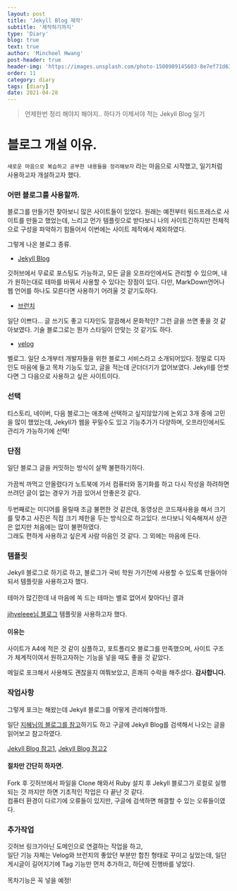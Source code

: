 ```yaml
---
layout: post
title: 'Jekyll Blog 제작'
subtitle: '제작하기까지'
type: 'Diary'
blog: true
text: true
author: 'Minchoel Hwang'
post-header: true
header-img: 'https://images.unsplash.com/photo-1500989145603-8e7ef71d639e?ixid=MnwxMjA3fDB8MHxwaG90by1wYWdlfHx8fGVufDB8fHx8&ixlib=rb-1.2.1&auto=format&fit=crop&w=1510&q=80'
order: 11
category: diary
tags: [diary]
date: 2021-04-28
---
```


> 언제한번 정리 해야지 해야지.. 하다가 이제서야 적는 Jekyll Blog 일기

# 블로그 개설 이유.

`새로운 마음으로 복습하고 공부한 내용들을 정리해보자` 라는 마음으로 시작했고, 일기처럼 사용하고자 개설하고자 했다.

### 어떤 블로그를 사용할까.

블로그를 만들기전 찾아보니 많은 사이트들이 있었다. 원래는 예전부터 워드프레스로 사이트를 만들고 했었는데, 느리고 먼가 템플릿으로 받다보니 나의 사이트긴하지만 전체적으로 구성을 파악하기 힘들어서 이번에는 사이트 제작에서 제외하였다.

그렇게 나온 블로그 종류.

- [Jekyll Blog](https://jekyllrb-ko.github.io/)

깃허브에서 무료로 포스팅도 가능하고, 모든 글을 오프라인에서도 관리할 수 있으며, 내가 원하는대로 테마를 바꿔서 사용할 수 있다는 장점이 있다.
다만, MarkDown언어나 웹 언어를 하나도 모른다면 사용하기 어려울 것 같기도하다.

- [브런치](https://brunch.co.kr/)

일단 이쁘다... 글 쓰기도 좋고 디자인도 깔끔해서 문화적인? 그런 글을 쓰면 좋을 것 같아보였다.
기술 블로그로는 뭔가 스타일이 안맞는 것 같기도 하다.

- [velog](https://velog.io/)

벨로그. 일단 소개부터 개발자들을 위한 블로그 서비스라고 소개되어있다.
정말로 디자인도 마음에 들고 목차 기능도 있고, 글을 적는데 군더더기가 없어보였다. Jekyll를 안썻다면 그 다음으로 사용하고 싶은 사이트이다.

### 선택

티스토리, 네이버, 다음 블로그는 애초에 선택하고 싶지않았기에 논외고 3개 중에 고민을 많이 했었는데, Jekyll가 웹을 꾸밀수도 있고 기능추가가 다양하며, 오프라인에서도 관리가 가능하기에 선택!

### 단점

일단 블로그 글을 커밋하는 방식이 살짝 불편하기하다.
<br><br>
가끔씩 까먹고 안올렸다가 노트북에 가서 컴퓨터와 동기화를 하고 다시 작성을 하려하면 쓰려던 글이 없는 경우가 가끔 있어서 안좋은것 같다.
<br><br>
두번째로는 미디어를 올릴때 조금 불편한 것 같은데, 동영상은 코드재사용을 해서 크기를 맞추고 사진은 직접 크기 제한을 두는 방식으로 하고있다. 쓰다보니 익숙해져서 상관은 없지만 처음에는 많이 불편하였다.
<br>
그래도 편하게 사용하고 싶은게 사람 마음인 것 같다.
그 외에는 마음에 든다.

### 템플릿

Jekyll 블로그로 하기로 하고, 블로그가 국비 학원 가기전에 사용할 수 있도록 만들어야되서 템플릿을 사용하고자 했다.
<br><br>
테마가 많긴한데 내 마음에 쏙 드는 테마는 별로 없어서 찾아다닌 결과
<br><br>
[jihyeleee님 블로그](https://www.jihyeleee.com/) 템플릿을 사용하고자 했다.

#### 이유는

사이트가 A4에 적은 것 같이 심플하고, 포트폴리오 블로그를 만족했으며, 사이트 구조가 체계적이여서 원하고자하는 기능을 넣을 때도 좋을 것 같았다.
<br>

메일로 포크해서 사용해도 괜찮을지 여쭤보았고, 흔쾌히 수락을 해주셨다. **감사합니다.**<br>

### 작업사항

그렇게 포크는 해왔는데 Jekyll 블로그를 어떻게 관리해야할까.

일단 [지혜님의 블로그를 참고](https://www.jihyeleee.com/blog/designer-can-make-jekyll-blog/)하기도 하고
구글에 Jekyll Blog를 검색해서 나오는 글을 읽어보고 참고하였다.

[Jekyll Blog 참고1](https://theorydb.github.io/envops/2019/05/03/envops-blog-github-pages-jekyll/),
[Jekyll Blog 참고2](https://velog.io/@shg4821/%EA%B9%83%ED%97%88%EB%B8%8C-%EB%B8%94%EB%A1%9C%EA%B7%B8-%EB%A7%8C%EB%93%A4%EA%B8%B0-1)

#### 절차만 간단히 하자면.

Fork 후 깃허브에서 파일을 Clone 해와서 Ruby 설치 후 Jekyll 블로그가 로컬로 실행되는 것 까지만 하면 기초적인 작업은 다 끝난 것 같다. <br>
컴퓨터 환경이 다르기에 오류들이 있지만, 구글에 검색하면 해결할 수 있는 오류들이였다.

### 추가작업

깃허브 링크가아닌 도메인으로 연결하는 작업을 하고, <br>
일단 기능 자체는 Velog와 브런치의 좋았던 부분만 합친 형태로 꾸미고 싶었는데,
일단 게시글이 길어지기에 Tag 기능만 먼저 추가하고, 하단에 진행바를 넣었다.
<br><br>
목차기능은 꼭 넣을 예정!
